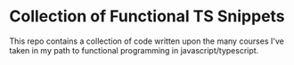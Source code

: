 # Collection of Functional TS Snippets

This repo contains a collection of code written upon the many courses I've taken in my path to functional programming in javascript/typescript.